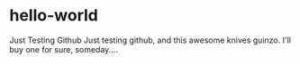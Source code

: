 # hello-world
Just Testing Github
Just testing github, and this awesome knives guinzo.
I'll buy one for sure, someday....
